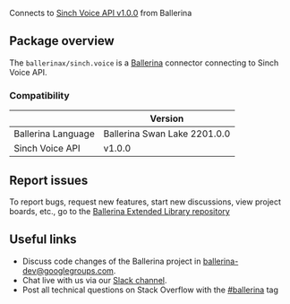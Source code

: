 Connects to [Sinch Voice API v1.0.0](https://www.sinch.com/) from Ballerina

## Package overview
The `ballerinax/sinch.voice` is a [Ballerina](https://ballerina.io/) connector connecting to Sinch Voice API.

### Compatibility
|                       | Version                       |
|-----------------------|-------------------------------|
| Ballerina Language    | Ballerina Swan Lake 2201.0.0    | 
| Sinch Voice API       | v1.0.0                        |

## Report issues
To report bugs, request new features, start new discussions, view project boards, etc., go to the [Ballerina Extended Library repository](https://github.com/ballerina-platform/ballerina-extended-library)

## Useful links
- Discuss code changes of the Ballerina project in [ballerina-dev@googlegroups.com](mailto:ballerina-dev@googlegroups.com).
- Chat live with us via our [Slack channel](https://ballerina.io/community/slack/).
- Post all technical questions on Stack Overflow with the [#ballerina](https://stackoverflow.com/questions/tagged/ballerina) tag
